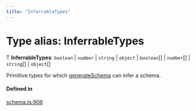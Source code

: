 ```yaml
---
title: "InferrableTypes"
---
```

# Type alias: InferrableTypes

Ƭ **InferrableTypes**: `boolean` \| `number` \| `string` \| `object` \| `boolean`[] \| `number`[] \| `string`[] \| `object`[]

Primitive types for which [generateSchema](../functions/generateSchema.md) can infer a schema.

#### Defined in

[schema.ts:906](https://github.com/coda/packs-sdk/blob/main/schema.ts#L906)

